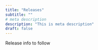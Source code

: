 ```yaml
---
title: "Releases"
subtitle: ""
# meta description
description: "This is meta description"
draft: false
---
```


Release info to follow 


